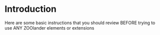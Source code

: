 # Introduction

Here are some basic instructions that you should review BEFORE trying to use ANY ZOOlander elements or extensions